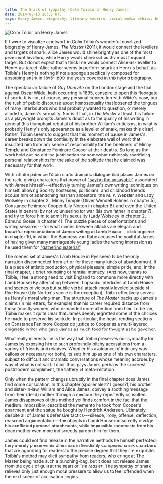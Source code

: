 ```yaml
---
title: The Snark of Sympathy (Colm Tóibín on Henry James)
date: 2014-08-13 18:05 UTC
tags: Henry James, biography, literary tourism, social media ethics, book report
---
```


![Colm Tóibín on Henry James](images/the_master_colm_toibin.JPG)

If I were to visualize a network in Colm Tóibín's wonderful novelized biography of Henry James, _The Master_ (2011), it would connect the levellers and targets of snark. Alice James would shine brightly as one of the most prominent levellers, while Henry would shine out as the most frequent target. But do not expect that a thick line would connect Alice-as-leveller to Henry-as-target: Alice rather seems to perform snark on Henry's behalf, as Tóibín's Henry is nothing if not a sponge specifically composed for absorbing snark in 1895-1899, the years covered in this hybrid biography. 

The spectacular failure of _Guy Domville_ on the London stage and the trial against Oscar Wilde, both occurring in 1895, conspire to open this floodgate of snark. It is not, of course, any personal connection with Wilde's case, but the rush of public discourse about homosexuality that loosened the tongues of many interlocutors who had probably wanted to question, or merely allude to, James's sexuality. Nor is it that, in _The Master_ at least, his failure as a playwright prompts James's doubt as to the quality of his writing in general (his triumphant rebuttal of his brother William's criticisms, in what is probably Henry's only appearance as a leveller of snark, makes this clear). Rather, Tóibín seems to suggest that this moment of pause in James's career breaks down the continuity in the elaborate wall of work that insulated him from any sense of responsibility for the loneliness of Minny Temple and Constance Feminore Cooper at their deaths. So long as the work held out, so did the justification for somewhat ruthlessly sacrificing personal relationships for the sake of the solitude that he claimed was necessary for that work.

With infinite patience Tóibín crafts dramatic dialogue that places James on the rack, giving characters that power of ["saying the unsayable"](http://books.google.com/books?id=Ngfo9s6-sYEC&q=%22saying+the+unsayable%22#v=snippet&q=%22saying%20the%20unsayable%22&f=false) associated with James himself---effectively turning James's own writing techniques on himself. allowing Society hostesses, politicians, and childhood friends accuse him of abandoning his Irish ancestors (the M. P. Webster and Lady Wolseley in chapter 2), Minny Temple (Oliver Wendell Holmes in chapter 5), Constance Fenimore Cooper (Lily Norton in chapter 8), and even the United States in general by not volunteering for war (his own father in chapter 7), and try to force him to admit his sexuality (Lady Wolseley in chapter 2, Edmund Gosse in chapter 4). The puzzle pieces of confrontations and writing sessions---for what comes between attacks are elegaic and beautiful representations of James writing at Lamb House---click together in chapter 10, in which the Baroness von Rabe accuses the youthful James of having given many marriageable young ladies the wrong impression as he used them for ["gathering material"](http://books.google.com/books?id=Ngfo9s6-sYEC&q=%22saying+the+unsayable%22#v=snippet&q=%22gathering%20material%22&f=false).

The scenes set at James's Lamb House in Rye seem to be the only narration disconnected from art or for these many kinds of abandonment. It is a place of artistic production, physical pleasure, simple pride, and, in the final chapter, a brief rekindling of familial intimacy. (And now, thanks to Tóibín, I feel a strong need to visit England to commune more directly with Lamb House) By alternating between rhapsodic interludes at Lamb House and scenes of vicious but subtle verbal attack, mostly leveled outside of Rye House (Lily Norton's scene is the exception), Tóibín effectively serves as Henry's moral wing-man. The structure of _The Master_ backs up James's claims (in his letters, for example) that his career required distance from those (mostly women) who demanded more attention from him. To be fair, Tóibín makes it quite clear that James deeply regretted some of the choices he made to preserve his solitude. In particular, the heart-rending sections on Constance Fenimore Cooper do justice to Cooper as a multi-layered, enigmatic writer who gave James as much food for thought as he gave her.

What really interests me is the way that Tóibín preserves our sympathy for James by exposing him to such profoundly bitchy accusations from a variety of friends and relatives. Whether his avoidance of intimacy was callous or necessary (or both), its sets him up as one of his own characters, subject to difficult and dramatic conversations whose meaning accrues by way of what is not said. Tóibín thus pays James perhaps the sincerest postmodern compliment, the flattery of meta-imitation. 

Only when the pattern changes ubruptly in the final chapter does James find some consolation. In this chapter (spoiler alert? I guess?), his brother and sister-in-law, William and Alice James, convey a soothing message from their (dead) mother through a medium they repeatedly consulted. James disapproves of this method yet finds comfort in the fact that the medium, impossibly, described the memento he took from Cooper's apartment and the statue he bought by Hendrick Andersen. Ultimately, despite all of James's defensive tactics---silence, irony, offense, deflection, reasoned argumentation---the objects in Lamb House indiscreetly divulge his conflicted personal attachments, while impossible statements from his dead mother even more indiscreetly pardon him for them.

James could not find release in the narrative methods he himself perfected; they merely preserve his dilemmas in fiendishly composed snark chambers that are agonizing for readers to the precise degree that they are exquisite. Tóibín's method may elicit sympathy from readers, who cringe at The Master being made such a punching-bag, but it does not release James from the cycle of guilt at the heart of _The Master_. The sympathy of snark relieves only just enough moral pressure to allow us to feel offended when the next scene of accusation begins.